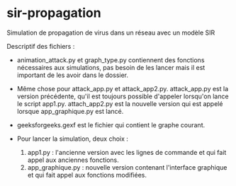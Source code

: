 # sir-propagation
Simulation de propagation de virus dans un réseau avec un modèle SIR

Descriptif des fichiers : 

- animation_attack.py et graph_type.py contiennent des fonctions nécessaires aux simulations, pas besoin de les lancer mais il est important de les avoir dans le dossier.
  
- Même chose pour attack_app.py et attack_app2.py. attack_app.py est la version précédente, qu'il est toujours possible d'appeler lorsqu'on lance le script app1.py. attach_app2.py est la nouvelle version qui est appelé lorsque app_graphique.py est lancé.

- geeksforgeeks.gexf est le fichier qui contient le graphe courant.

- Pour lancer la simulation, deux choix :
  1) app1.py : l'ancienne version avec les lignes de commande et qui fait appel aux anciennes fonctions.
  2) app_graphique.py : nouvelle version contenant l'interface graphique et qui fait appel aux fonctions modifiées.
